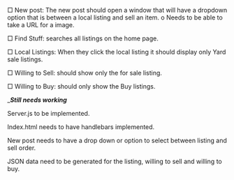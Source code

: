 □	New post: The new post should open a window that will have a dropdown option that is between a local listing and sell an item. 
o	Needs to be able to take a URL for a image.

□	Find Stuff: searches all listings on the home page.

□	Local Listings: When they click the local listing it should display only Yard sale listings.

□	Willing to Sell: should show only the for sale listing. 		

□	Willing to Buy: should only show the Buy listings. 

______________________Still needs working_____________________

Server.js to be implemented. 

Index.html needs to have handlebars implemented.

New post needs to have a drop down or option to select between listing and sell order.

JSON data need to be generated for the listing, willing to sell and willing to buy.
